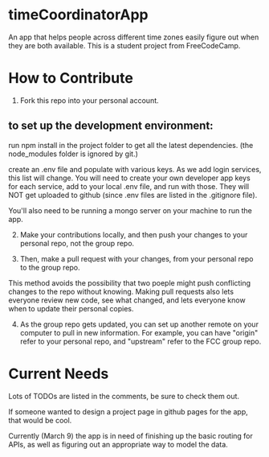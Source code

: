 # timeCoordinatorApp
An app that helps people across different time zones easily figure out when they are both available. This is a student project from FreeCodeCamp.

# How to Contribute
1. Fork this repo into your personal account.

## to set up the development environment:
run npm install in the project folder to get all the latest dependencies. (the node_modules folder is ignored by git.)

create an .env file and populate with various keys. As we add login services, this list will change. You will need to create your own developer app keys for each service, add to your local .env file, and run with those. They will NOT get uploaded to github (since .env files are listed in the .gitignore file). 

You'll also need to be running a mongo server on your machine to run the app.

2. Make your contributions locally, and then push your changes to your personal repo, not the group repo.

3. Then, make a pull request with your changes, from your personal repo to the group repo. 

This method avoids the possibility that two poeple might push conflicting changes to the repo without knowing. Making pull requests also lets everyone review new code, see what changed, and lets everyone know when to update their personal copies.

4. As the group repo gets updated, you can set up another remote on your computer to pull in new information. For example, you can have "origin" refer to your personal repo, and "upstream" refer to the FCC group repo. 

# Current Needs
Lots of TODOs are listed in the comments, be sure to check them out.

If someone wanted to design a project page in github pages for the app, that would be cool.

Currently (March 9) the app is in need of finishing up the basic routing for APIs, as well as figuring out an appropriate
way to model the data.
